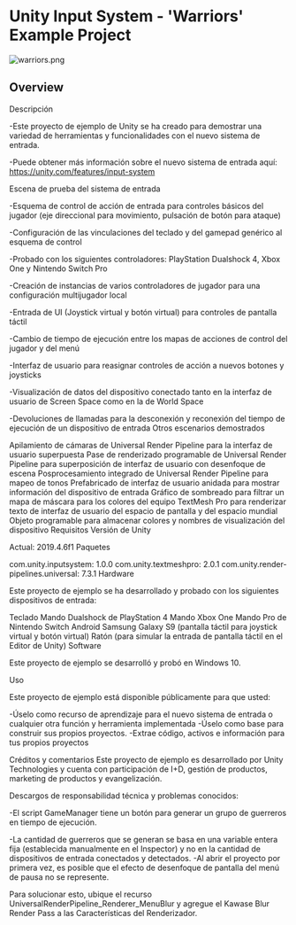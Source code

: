 # Unity Input System - 'Warriors' Example Project

![warriors.png](https://i.imgur.com/m4cuul3.png)


## Overview


Descripción

-Este proyecto de ejemplo de Unity se ha creado para demostrar una variedad de herramientas y funcionalidades con el nuevo sistema de entrada.

-Puede obtener más información sobre el nuevo sistema de entrada aquí: https://unity.com/features/input-system

Escena de prueba del sistema de entrada

-Esquema de control de acción de entrada para controles básicos del jugador (eje direccional para movimiento, pulsación de botón para ataque)

-Configuración de las vinculaciones del teclado y del gamepad genérico al esquema de control

-Probado con los siguientes controladores: PlayStation Dualshock 4, Xbox One y Nintendo Switch Pro

-Creación de instancias de varios controladores de jugador para una configuración multijugador local

-Entrada de UI (Joystick virtual y botón virtual) para controles de pantalla táctil

-Cambio de tiempo de ejecución entre los mapas de acciones de control del jugador y del menú

-Interfaz de usuario para reasignar controles de acción a nuevos botones y joysticks

-Visualización de datos del dispositivo conectado tanto en la interfaz de usuario de Screen Space como en la de World Space

-Devoluciones de llamadas para la desconexión y reconexión del tiempo de ejecución de un dispositivo de entrada Otros escenarios demostrados

Apilamiento de cámaras de Universal Render Pipeline para la interfaz de usuario superpuesta
Pase de renderizado programable de Universal Render Pipeline para superposición de interfaz de usuario con desenfoque de escena
Posprocesamiento integrado de Universal Render Pipeline para mapeo de tonos
Prefabricado de interfaz de usuario anidada para mostrar información del dispositivo de entrada
Gráfico de sombreado para filtrar un mapa de máscara para los colores del equipo
TextMesh Pro para renderizar texto de interfaz de usuario del espacio de pantalla y del espacio mundial
Objeto programable para almacenar colores y nombres de visualización del dispositivo
Requisitos
Versión de Unity

Actual: 2019.4.6f1
Paquetes

com.unity.inputsystem: 1.0.0
com.unity.textmeshpro: 2.0.1
com.unity.render-pipelines.universal: 7.3.1
Hardware

Este proyecto de ejemplo se ha desarrollado y probado con los siguientes dispositivos de entrada:

Teclado
Mando Dualshock de PlayStation 4
Mando Xbox One
Mando Pro de Nintendo Switch
Android Samsung Galaxy S9 (pantalla táctil para joystick virtual y botón virtual)
Ratón (para simular la entrada de pantalla táctil en el Editor de Unity)
Software

Este proyecto de ejemplo se desarrolló y probó en Windows 10.

Uso

Este proyecto de ejemplo está disponible públicamente para que usted:

-Úselo como recurso de aprendizaje para el nuevo sistema de entrada o cualquier otra función y herramienta implementada
-Úselo como base para construir sus propios proyectos.
-Extrae código, activos e información para tus propios proyectos

Créditos y comentarios
Este proyecto de ejemplo es desarrollado por Unity Technologies y cuenta con participación de I+D, gestión de productos, marketing de productos y evangelización.


Descargos de responsabilidad técnica y problemas conocidos: 

-El script GameManager tiene un botón para generar un grupo de guerreros en tiempo de ejecución.

-La cantidad de guerreros que se generan se basa en una variable entera fija (establecida manualmente en el Inspector) y no en la cantidad de dispositivos de entrada conectados y detectados.
-Al abrir el proyecto por primera vez, es posible que el efecto de desenfoque de pantalla del menú de pausa no se represente.

Para solucionar esto, ubique el recurso UniversalRenderPipeline_Renderer_MenuBlur y agregue el Kawase Blur Render Pass a las Características del Renderizador.
